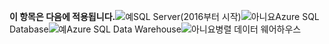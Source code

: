 <Token>**이 항목은 다음에 적용됩니다.**![예](media/yes.png)SQL Server(2016부터 시작)![아니요](media/no.png)Azure SQL Database![예](media/yes.png)Azure SQL Data Warehouse![아니요](media/no.png)병렬 데이터 웨어하우스</Token>

